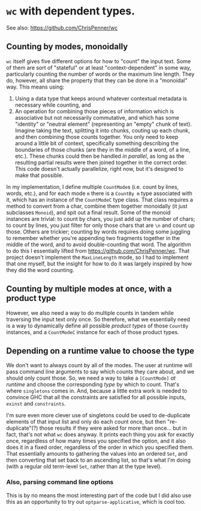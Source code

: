 # `wc` with dependent types.

See also: https://github.com/ChrisPenner/wc

## Counting by modes, monoidally

`wc` itself gives five different options for how to "count" the input text. Some of them are sort of "stateful"
or at least "context-dependent" in some way, particularly counting the number of words or the maximum line length.
They do, however, all share the property that they can be done in a "monoidal" way. This means using:
1. Using a data type that keeps around whatever contextual metadata is necessary while counting, and
2. An operation for combining those pieces of information which is associative but not necessarily commutative,
   and which has some "identity" or "neutral element" (representing an "empty" chunk of text).
Imagine taking the text, splitting it into chunks, couting up each chunk, and then combining those counts together.
You only need to keep around a little bit of context, specifically something describing the boundaries of those chunks
(are they in the middle of a word, of a line, etc.). These chunks could then be handled _in parallel_, as long as the
resulting partial results were then joined together in the correct order. This code doesn't actually parallelize, right
now, but it's designed to make that possible.

In my implementation, I define multiple `CountMode`s (i.e. count by lines, words, etc.), and for each mode `m` there is a `CountBy m` type associated with it, which has an instance of the `CountModeC` type class. That class requires a method to convert from a char, combine them together monoidally (it just subclasses `Monoid`), and spit out a final result. Some of the monoid instances are trivial: to count by chars, you just add up the number of chars; to count by lines, you just filter for only those chars that are `\n` and count up those. Others are trickier; counting by words requires doing some juggling to remember whether you're appending two fragments together in the middle of the word, and to avoid double-counting that word. The algorithm to do this I essentially lifted from https://github.com/ChrisPenner/wc. That project doesn't implement the `MaxLineLength` mode, so I had to implement that one myself, but the insight for how to do it was largely inspired by how they did the word counting.

## Counting by multiple modes at once, with a product type
However, we also need a way to do multiple counts in tandem while traversing the input text only once. So therefore, what we essentially need is a way to dynamically define all possible _product types_ of those `CountBy` instances, and a `CountModeC` instance for each of those product types.

## Depending on a runtime value to choose the type
We don't want to always count by all of the modes. The user at runtime will pass command line arguments to say which counts they care about, and we should only count those. So, we need a way to take a `[CountMode]` _at runtime_ and choose the corresponding _type_ by which to count. That's where `singletons` comes in. And, because a little extra work is needed to convince GHC that all the constraints are satisfied for all possible inputs, `exinst` and `constraints`.

 I'm sure even more clever use of singletons could be used to de-duplicate elements of that input list and only do each count once, but then "re-duplicate"(?) those results if they were asked for more than once... but in fact, that's not what `wc` does anyway. It prints each thing you ask for exactly once, regardless of how many times you specified the option, and it also does it in a fixed order, regardless of the order in which you specified them. That essentially amounts to gathering the values into an ordered `Set`, and then converting that set back to an ascending list, so that's what I'm doing (with a regular old term-level `Set`, rather than at the type level).

### Also, parsing command line options
This is by no means the most interesting part of the code but I did also use this as an opportunity to try out `optparse-applicative`, which is cool too.
